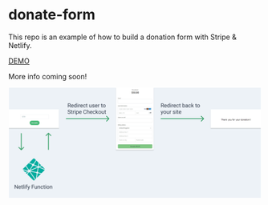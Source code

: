 # donate-form

This repo is an example of how to build a donation form with Stripe & Netlify.

[DEMO](https://donate-form-example.netlify.com/)

More info coming soon!

<img src="/flowchart.png?raw=true" alt="flow chart">
